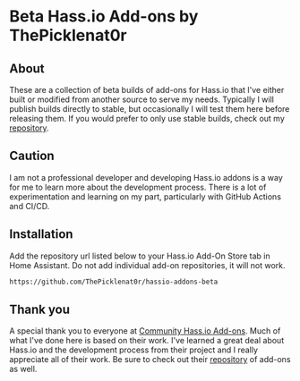 # Beta Hass.io Add-ons by ThePicklenat0r

## About

These are a collection of beta builds of add-ons for Hass.io that I've either
built or modified from another source to serve my needs. Typically I will publish
builds directly to stable, but occasionally I will test them here before releasing
them. If you would prefer to only use stable builds, check out my [repository][repository].

## Caution

I am not a professional developer and developing Hass.io addons is a way for
me to learn more about the development process. There is a lot of experimentation
and learning on my part, particularly with GitHub Actions and CI/CD.

## Installation

Add the repository url listed below to your Hass.io Add-On Store tab in Home
Assistant. Do not add individual add-on repositories, it will not work.

```txt
https://github.com/ThePicklenat0r/hassio-addons-beta
```

## Thank you

A special thank you to everyone at [Community Hass.io Add-ons][addons-community].
Much of what I've done here is based on their work. I've learned a great deal
about Hass.io and the development process from their project and I really appreciate
all of their work. Be sure to check out their [repository][community-addons-repo]
of add-ons as well.

[repository]: https://github.com/ThePicklenat0r/hassio-addons
[addons-community]: https://addons.community/
[community-addons-repo]: https://github.com/hassio-addons/repository
